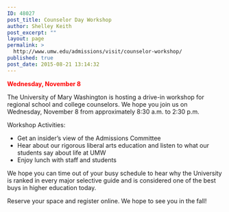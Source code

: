 ```yaml
---
ID: 48027
post_title: Counselor Day Workshop
author: Shelley Keith
post_excerpt: ""
layout: page
permalink: >
  http://www.umw.edu/admissions/visit/counselor-workshop/
published: true
post_date: 2015-08-21 13:14:32
---
```

<strong><span style="color: #ff0000">Wednesday, November 8</span></strong>

The University of Mary Washington is hosting a drive-in workshop for regional school and college counselors. We hope you join us on Wednesday, November 8 from approximately 8:30 a.m. to 2:30 p.m.

Workshop Activities:
<ul>
 	<li>Get an insider’s view of the Admissions Committee</li>
 	<li>Hear about our rigorous liberal arts education and listen to what our students say about life at UMW</li>
 	<li>Enjoy lunch with staff and students</li>
</ul>
We hope you can time out of your busy schedule to hear why the University is ranked in every major selective guide and is considered one of the best buys in higher education today.

Reserve your space and register online. We hope to see you in the fall!